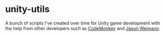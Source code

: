 # unity-utils

A bunch of scripts I've created over time for Unity game development with the help from other developers such as [CodeMonkey](https://unitycodemonkey.com/) and [Jason Weimann](https://unity3d.college/).